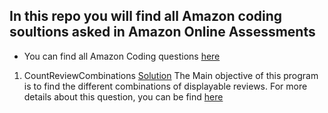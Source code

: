 ## In this repo you will find all Amazon coding soultions asked in Amazon Online Assessments
* You can find all Amazon Coding questions [here](https://aonecode.com/amazon-online-assessment-questions)

1. CountReviewCombinations [Solution](https://github.com/ArramBhaskar98/CodingAssessments/blob/master/Amazon/CountReviewCombinations.py)
   The Main objective of this program is to find the different combinations of displayable reviews. For more details about this question, you can be find [here](https://aonecode.com/interview-question/Count-Review-Combinations) 
